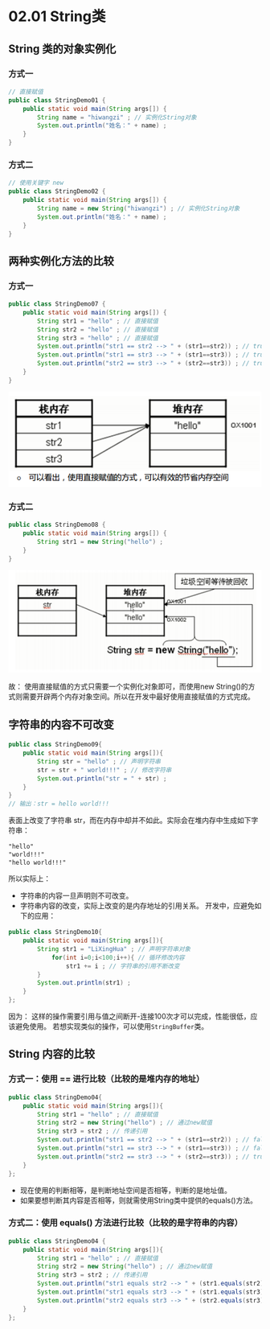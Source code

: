 # 02.01 String类

## String 类的对象实例化

### 方式一

```java 
// 直接赋值 
public class StringDemo01 { 
    public static void main(String args[]) { 
        String name = "hiwangzi" ; // 实例化String对象 
        System.out.println("姓名：" + name) ; 
    }
}
```

### 方式二

```java
// 使用关键字 new 
public class StringDemo02 { 
    public static void main(String args[]) { 
        String name = new String("hiwangzi") ; // 实例化String对象 
        System.out.println("姓名：" + name) ; 
    }
}
```

## 两种实例化方法的比较

### 方式一

```java
public class StringDemo07 { 
    public static void main(String args[]) {
        String str1 = "hello" ; // 直接赋值 
        String str2 = "hello" ; // 直接赋值 
        String str3 = "hello" ; // 直接赋值 
        System.out.println("str1 == str2 --> " + (str1==str2)) ; // true 
        System.out.println("str1 == str3 --> " + (str1==str3)) ; // true 
        System.out.println("str2 == str3 --> " + (str2==str3)) ; // true 
    } 
}
```
![直接赋值实例化字符串](./assets/1.png)

### 方式二

```java
public class StringDemo08 { 
    public static void main(String args[]) { 
        String str1 = new String("hello") ; 
    } 
}
```
![通过new关键字实例化字符串](./assets/2.png)

故：
使用直接赋值的方式只需要一个实例化对象即可，而使用new String()的方式则需要开辟两个内存对象空间。所以在开发中最好使用直接赋值的方式完成。

## 字符串的内容不可改变

```java
public class StringDemo09{ 
    public static void main(String args[]){ 
        String str = "hello" ; // 声明字符串 
        str = str + " world!!!" ; // 修改字符串 
        System.out.println("str = " + str) ; 
    } 
} 
// 输出：str = hello world!!!
```

表面上改变了字符串 str，而在内存中却并不如此。实际会在堆内存中生成如下字符串：
```
"hello"
"world!!!"
"hello world!!!"
```
所以实际上：
* 字符串的内容一旦声明则不可改变。
* 字符串内容的改变，实际上改变的是内存地址的引用关系。
开发中，应避免如下的应用：
```java
public class StringDemo10{ 
    public static void main(String args[]){ 
        String str1 = "LiXingHua" ; // 声明字符串对象 
            for(int i=0;i<100;i++){ // 循环修改内容 
                str1 += i ; // 字符串的引用不断改变 
        } 
        System.out.println(str1) ; 
    } 
}; 
```
因为：
这样的操作需要引用与值之间断开-连接100次才可以完成，性能很低，应该避免使用。
若想实现类似的操作，可以使用`StringBuffer`类。

## String 内容的比较

### 方式一：使用 == 进行比较（比较的是堆内存的地址）

```java
public class StringDemo04{ 
    public static void main(String args[]){ 
        String str1 = "hello" ; // 直接赋值 
        String str2 = new String("hello") ; // 通过new赋值 
        String str3 = str2 ; // 传递引用 
        System.out.println("str1 == str2 --> " + (str1==str2)) ; // false 
        System.out.println("str1 == str3 --> " + (str1==str3)) ; // false 
        System.out.println("str2 == str3 --> " + (str2==str3)) ; // true 
    } 
}; 
```
* 现在使用的判断相等，是判断地址空间是否相等，判断的是地址值。
* 如果要想判断其内容是否相等，则就需使用String类中提供的equals()方法。

### 方式二：使用 equals() 方法进行比较（比较的是字符串的内容）

```java
public class StringDemo04 { 
    public static void main(String args[]){ 
        String str1 = "hello" ; // 直接赋值 
        String str2 = new String("hello") ; // 通过new赋值 
        String str3 = str2 ; // 传递引用 
        System.out.println("str1 equals str2 --> " + (str1.equals(str2))) ; // true 
        System.out.println("str1 equals str3 --> " + (str1.equals(str3))) ; // true 
        System.out.println("str2 equals str3 --> " + (str2.equals(str3))) ; // true 
    } 
}; 
```
